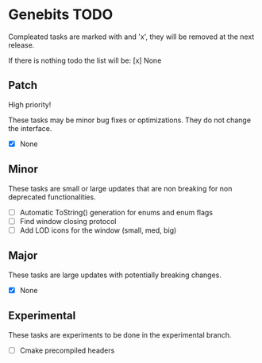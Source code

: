 # Genebits TODO

Compleated tasks are marked with and 'x', they will be removed at the next release.

If there is nothing todo the list will be: [x] None

## Patch

High priority!

These tasks may be minor bug fixes or optimizations. They do not change the interface.

- [x] None

## Minor

These tasks are small or large updates that are non breaking for non deprecated functionalities.

- [ ] Automatic ToString() generation for enums and enum flags
- [ ] Find window closing protocol
- [ ] Add LOD icons for the window (small, med, big)

## Major

These tasks are large updates with potentially breaking changes.

- [x] None

## Experimental

These tasks are experiments to be done in the experimental branch.

- [ ] Cmake precompiled headers
